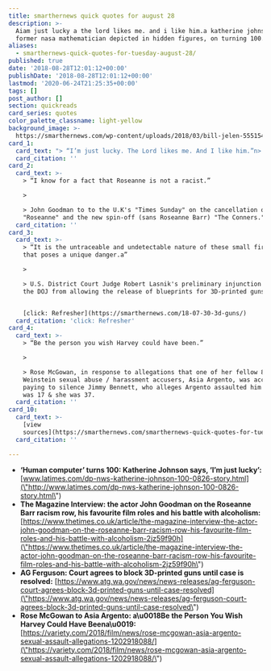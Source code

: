```yaml
---
title: smarthernews quick quotes for august 28
description: >-
  Aiam just lucky a the lord likes me. and i like him.a katherine johnson, the
  former nasa mathematician depicted in hidden figures, on turning 100.
aliases:
  - smarthernews-quick-quotes-for-tuesday-august-28/
published: true
date: '2018-08-28T12:01:12+00:00'
publishDate: '2018-08-28T12:01:12+00:00'
lastmod: '2020-06-24T21:25:35+00:00'
tags: []
post_author: []
section: quickreads
card_series: quotes
color_palette_classname: light-yellow
background_image: >-
  https://smarthernews.com/wp-content/uploads/2018/03/bill-jelen-555154-unsplash-scaled.jpg
card_1:
  card_text: "> “I’m just lucky. The Lord likes me. And I like him.”n> n> Katherine Johnson, the former NASA Langley mathematician andx1C"human computer",x1D who helped develop human spaceflight in America, on turning 100. Johnson and her work were depicted in the 2016 film "Hidden Figures.""
  card_citation: ''
card_2:
  card_text: >-
    > “I know for a fact that Roseanne is not a racist.”

    > 

    > John Goodman to to the U.K's "Times Sunday" on the cancellation of
    "Roseanne" and the new spin-off (sans Roseanne Barr) "The Conners."
  card_citation: ''
card_3:
  card_text: >-
    > “It is the untraceable and undetectable nature of these small firearms
    that poses a unique danger.a”

    > 

    > U.S. District Court Judge Robert Lasnik's preliminary injunction blocking
    the DOJ from allowing the release of blueprints for 3D-printed guns.


    [click: Refresher](https://smarthernews.com/18-07-30-3d-guns/)
  card_citation: 'click: Refresher'
card_4:
  card_text: >-
    > “Be the person you wish Harvey could have been.”

    > 

    > Rose McGowan, in response to allegations that one of her fellow 80+ Harvey
    Weinstein sexual abuse / harassment accusers, Asia Argento, was accused of
    paying to silence Jimmy Bennett, who alleges Argento assaulted him when he
    was 17 & she was 37.
  card_citation: ''
card_10:
  card_text: >-
    [view
    sources](https://smarthernews.com/smarthernews-quick-quotes-for-tuesday-august-28/)
  card_citation: ''

---
```

*   **‘Human computer’ turns 100: Katherine Johnson says, ‘I’m just lucky’:**  
    [www.latimes.com/dp-nws-katherine-johnson-100-0826-story.html](\"http://www.latimes.com/dp-nws-katherine-johnson-100-0826-story.html\")
*   **The Magazine Interview: the actor John Goodman on the Roseanne Barr racism row, his favourite film roles and his battle with alcoholism:**  
    [https://www.thetimes.co.uk/article/the-magazine-interview-the-actor-john-goodman-on-the-roseanne-barr-racism-row-his-favourite-film-roles-and-his-battle-with-alcoholism-2jz59f90h](\"https://www.thetimes.co.uk/article/the-magazine-interview-the-actor-john-goodman-on-the-roseanne-barr-racism-row-his-favourite-film-roles-and-his-battle-with-alcoholism-2jz59f90h\")
*   **AG Ferguson: Court agrees to block 3D-printed guns until case is resolved:** [https://www.atg.wa.gov/news/news-releases/ag-ferguson-court-agrees-block-3d-printed-guns-until-case-resolved](\"https://www.atg.wa.gov/news/news-releases/ag-ferguson-court-agrees-block-3d-printed-guns-until-case-resolved\")
*   **Rose McGowan to Asia Argento: a\\u0018Be the Person You Wish Harvey Could Have Beena\\u0019:** [https://variety.com/2018/film/news/rose-mcgowan-asia-argento-sexual-assault-allegations-1202918088/](\"https://variety.com/2018/film/news/rose-mcgowan-asia-argento-sexual-assault-allegations-1202918088/\")